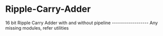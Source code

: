 # Ripple-Carry-Adder
16 bit Ripple Carry Adder with and without pipeline ------------------ Any missing modules, refer utilities 
